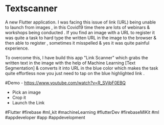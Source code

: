 # Textscanner

A new Flutter application.
I was facing this issue of link (URL) being unable to launch from images , in this Covid19 time there are lots of webinars & workshops being conducted . If you find an image with a URL to register it was quite a task to hard type the written URL in the image to the browser & then able to register , sometimes it misspelled & yes it was quite painful experience.

To overcome this, I have build this app "Link Scanner" which grabs the written text in the image with the help of Machine Learning [Text Segmentation] & converts it into URL in the blue color which makes the task quite effortless now you just need to tap on the blue highlighted link .

#Demo - https://www.youtube.com/watch?v=R_SVjbF0EBQ

- Pick an image
- Crop it
- Launch the Link

#Flutter #firebase #ml_kit #machineLearning #flutterDev #firebaseMlKit #ml #appdeveloper #app #appdevelopment

